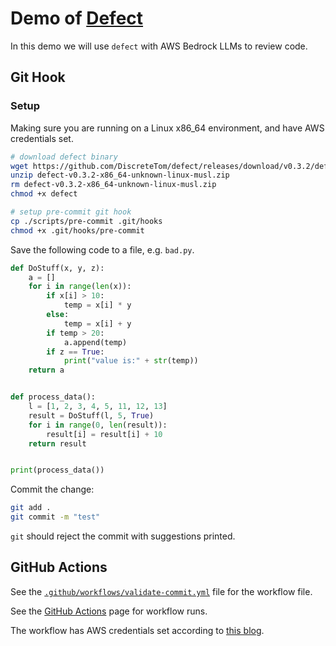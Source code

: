 # Demo of [Defect](https://github.com/DiscreteTom/defect)

In this demo we will use `defect` with AWS Bedrock LLMs to review code.

## Git Hook

### Setup

Making sure you are running on a Linux x86_64 environment, and have AWS credentials set.

```bash
# download defect binary
wget https://github.com/DiscreteTom/defect/releases/download/v0.3.2/defect-v0.3.2-x86_64-unknown-linux-musl.zip
unzip defect-v0.3.2-x86_64-unknown-linux-musl.zip
rm defect-v0.3.2-x86_64-unknown-linux-musl.zip
chmod +x defect

# setup pre-commit git hook
cp ./scripts/pre-commit .git/hooks
chmod +x .git/hooks/pre-commit
```

Save the following code to a file, e.g. `bad.py`.

```python
def DoStuff(x, y, z):
    a = []
    for i in range(len(x)):
        if x[i] > 10:
            temp = x[i] * y
        else:
            temp = x[i] + y
        if temp > 20:
            a.append(temp)
        if z == True:
            print("value is:" + str(temp))
    return a


def process_data():
    l = [1, 2, 3, 4, 5, 11, 12, 13]
    result = DoStuff(l, 5, True)
    for i in range(0, len(result)):
        result[i] = result[i] + 10
    return result


print(process_data())
```

Commit the change:

```bash
git add .
git commit -m "test"
```

`git` should reject the commit with suggestions printed.

## GitHub Actions

See the [`.github/workflows/validate-commit.yml`](./.github/workflows/validate-commit.yml) file for the workflow file.

See the [GitHub Actions](https://github.com/DiscreteTom/defect-demo/actions) page for workflow runs.

The workflow has AWS credentials set according to [this blog](https://aws.amazon.com/blogs/security/use-iam-roles-to-connect-github-actions-to-actions-in-aws/).
